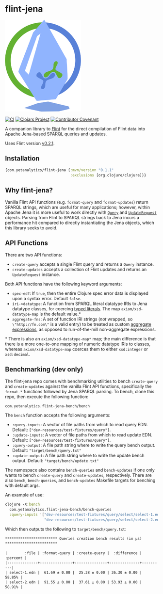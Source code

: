 # flint-jena

<img src="logo/logo.svg" alt="Flint Jena Logo" width="250px" />

[![CI](https://github.com/yetanalytics/flint-jena/actions/workflows/test.yml/badge.svg)](https://github.com/yetanalytics/flint-jena/actions/workflows/test.yml)
[![Clojars Project](https://img.shields.io/clojars/v/com.yetanalytics/flint-jena.svg)](https://clojars.org/com.yetanalytics/flint)
[![Contributor Covenant](https://img.shields.io/badge/Contributor%20Covenant-2.1-5e0b73.svg)](CODE_OF_CONDUCT.md)

A companion library to [Flint](https://github.com/yetanalytics/flint) for the direct compilation of Flint data into [Apache Jena](https://jena.apache.org/)-based SPARQL queries and updates.

Uses Flint version [v0.2.1](https://github.com/yetanalytics/flint/releases/tag/v0.2.1).

## Installation

```clojure
{com.yetanalytics/flint-jena {:mvn/version "0.1.1"
                              :exclusions [org.clojure/clojure]}}
```

## Why flint-jena?

Vanilla Flint API functions (e.g. `format-query` and `format-updates`) return SPARQL strings, which are useful for many applications; however, within Apache Jena it is more useful to work directly with [`Query`](https://www.javadoc.io/doc/org.apache.jena/jena-arq/latest/org.apache.jena.arq/org/apache/jena/query/Query.html) and [`UpdateRequest`](https://www.javadoc.io/doc/org.apache.jena/jena-arq/latest/org.apache.jena.arq/org/apache/jena/update/UpdateRequest.html) objects. Parsing from Flint to SPARQL strings back to Jena incurs a performance hit compared to directly instantiating the Jena objects, which this library seeks to avoid.

## API Functions

There are two API functions:
- `create-query` accepts a single Flint query and returns a `Query` instance.
- `create-updates` accepts a collection of Flint updates and returns an `UpdateRequest` instance.

Both API functions have the following keyword arguments:
- `spec-ed?`: If `true`, then the entire Clojure spec error data is displayed upon a syntax error. Default `false`.
- `iri->datatype`: A function from SPARQL literal datatype IRIs to Jena datatype classes, for coercing [typed literals](https://jena.apache.org/documentation/notes/typed-literals.html). The map `axiom/xsd-datatype-map` is the default value.\*
- `aggregate-fns`: A set of function IRI strings (_not_ wrapped, so `\"http://fn.com\"` is a valid entry) to be treated as custom [aggregate expressions](https://jena.apache.org/documentation/query/group-by.html), as opposed to run-of-the-mill non-aggregate expressions.

\* There is also an `axiom/xsd-datatype-map*` map; the main difference is that there is a more one-to-one mapping of numeric datatype IRIs to classes, whereas `axiom/xsd-datatype-map` coerces them to either `xsd:integer` or `xsd:decimal`.

## Benchmarking (dev only)

The flint-jena repo comes with benchmarking utilities to bench `create-query` and `create-updates` against the vanilla Flint API functions, specifically the `format-*` functions followed by Jena SPARQL parsing. To bench, clone this repo, then execute the following function:
```clojure
com.yetanalytics.flint-jena-bench/bench
```
The `bench` function accepts the following arguments:
- `:query-inputs`: A vector of file paths from which to read query EDN. Default: `["dev-resources/test-fixtures/query"]`.
- `:update-inputs`: A vector of file paths from which to read update EDN. Default: `["dev-resources/test-fixtures/query"]`. 
- `:query-output`: A file path string where to write the query bench output. Default: `"target/bench/query.txt"`
- `:update-output`: A file path string where to write the update bench output. Default: `"target/bench/update.txt"`

The namespace also contains `bench-queries` and `bench-updates` if one only wants to bench `create-query` and `create-updates`, respectively. There are also `bench`, `bench-queries`, and `bench-updates` Makefile targets for benching with default args.

An example of use:
```clojure
clojure -X:bench
  com.yetanalytics.flint-jena-bench/bench-queries 
  :query-inputs '["dev-resources/test-fixtures/query/select/select-1.edn" 
                  "dev-resources/test-fixtures/query/select/select-2.edn"]'
```

Which then outputs the following to `target/bench/query.txt`:

```
************************ Queries creation bench results (in µs) ************************

|        :file | :format-query | :create-query |  :difference | :percent |
|--------------+---------------+---------------+--------------+----------|
| select-1.edn |  61.69 ± 0.00 |  25.38 ± 0.00 | 36.30 ± 0.00 |   58.85% |
| select-2.edn |  91.55 ± 0.00 |  37.61 ± 0.00 | 53.93 ± 0.00 |   58.91% |
```
